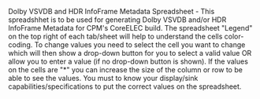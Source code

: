 Dolby VSVDB and HDR InfoFrame Metadata Spreadsheet - This spreadshhet is to be used for generating Dolby VSVDB and/or HDR InfoFrame Metadata for CPM's CoreELEC build. The spreadsheet "Legend" on the top right of each tab/sheet will help to understand the cells color-coding. To change values you need to select the cell you want to change which will then show a drop-down button for you to select a valid value OR allow you to enter a value (if no drop-down button is shown). If the values on the cells are "*" you can increase the size of the column or row to be able to see the values. You must to know your display/sink capabilities/specifications to put the correct values on the spreadsheet.
